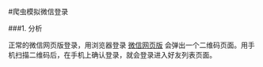 #爬虫模拟微信登录

###1. 分析

正常的微信网页版登录，用浏览器登录 [微信网页版](https://wx2.qq.com/?&lang=zh_CN)
会弹出一个二维码页面。用手机扫描二维码后，在手机上确认登录，就会登录进入好友列表页面。



